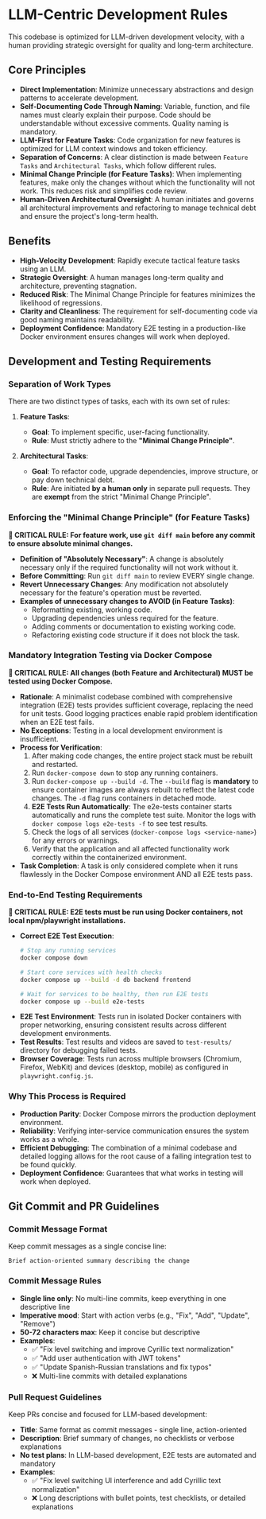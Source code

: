 # **LLM-Centric Development Rules**

This codebase is optimized for LLM-driven development velocity, with a human providing strategic oversight for quality and long-term architecture.

## **Core Principles**

- **Direct Implementation**: Minimize unnecessary abstractions and design patterns to accelerate development.
- **Self-Documenting Code Through Naming**: Variable, function, and file names must clearly explain their purpose. Code should be understandable without excessive comments. Quality naming is mandatory.
- **LLM-First for Feature Tasks**: Code organization for new features is optimized for LLM context windows and token efficiency.
- **Separation of Concerns**: A clear distinction is made between `Feature Tasks` and `Architectural Tasks`, which follow different rules.
- **Minimal Change Principle (for Feature Tasks)**: When implementing features, make only the changes without which the functionality will not work. This reduces risk and simplifies code review.
- **Human-Driven Architectural Oversight**: A human initiates and governs all architectural improvements and refactoring to manage technical debt and ensure the project's long-term health.

## **Benefits**

- **High-Velocity Development**: Rapidly execute tactical feature tasks using an LLM.
- **Strategic Oversight**: A human manages long-term quality and architecture, preventing stagnation.
- **Reduced Risk**: The Minimal Change Principle for features minimizes the likelihood of regressions.
- **Clarity and Cleanliness**: The requirement for self-documenting code via good naming maintains readability.
- **Deployment Confidence**: Mandatory E2E testing in a production-like Docker environment ensures changes will work when deployed.

## **Development and Testing Requirements**

### **Separation of Work Types**

There are two distinct types of tasks, each with its own set of rules:

1.  **Feature Tasks**:
    - **Goal**: To implement specific, user-facing functionality.
    - **Rule**: Must strictly adhere to the **"Minimal Change Principle"**.

2.  **Architectural Tasks**:
    - **Goal**: To refactor code, upgrade dependencies, improve structure, or pay down technical debt.
    - **Rule**: Are initiated **by a human only** in separate pull requests. They are **exempt** from the strict "Minimal Change Principle".

### **Enforcing the "Minimal Change Principle" (for Feature Tasks)**

**🚨 CRITICAL RULE: For feature work, use `git diff main` before any commit to ensure absolute minimal changes.**

- **Definition of "Absolutely Necessary"**: A change is absolutely necessary only if the required functionality will not work without it.
- **Before Committing**: Run `git diff main` to review EVERY single change.
- **Revert Unnecessary Changes**: Any modification not absolutely necessary for the feature's operation must be reverted.
- **Examples of unnecessary changes to AVOID (in Feature Tasks)**:
  - Reformatting existing, working code.
  - Upgrading dependencies unless required for the feature.
  - Adding comments or documentation to existing working code.
  - Refactoring existing code structure if it does not block the task.

### **Mandatory Integration Testing via Docker Compose**

**🚨 CRITICAL RULE: All changes (both Feature and Architectural) MUST be tested using Docker Compose.**

- **Rationale**: A minimalist codebase combined with comprehensive integration (E2E) tests provides sufficient coverage, replacing the need for unit tests. Good logging practices enable rapid problem identification when an E2E test fails.
- **No Exceptions**: Testing in a local development environment is insufficient.
- **Process for Verification**:
  1.  After making code changes, the entire project stack must be rebuilt and restarted.
  2.  Run `docker-compose down` to stop any running containers.
  3.  Run `docker-compose up --build -d`. The `--build` flag is **mandatory** to ensure container images are always rebuilt to reflect the latest code changes. The `-d` flag runs containers in detached mode.
  4.  **E2E Tests Run Automatically**: The e2e-tests container starts automatically and runs the complete test suite. Monitor the logs with `docker compose logs e2e-tests -f` to see test results.
  5.  Check the logs of all services (`docker-compose logs <service-name>`) for any errors or warnings.
  6.  Verify that the application and all affected functionality work correctly within the containerized environment.
- **Task Completion**: A task is only considered complete when it runs flawlessly in the Docker Compose environment AND all E2E tests pass.

### **End-to-End Testing Requirements**

**🚨 CRITICAL RULE: E2E tests must be run using Docker containers, not local npm/playwright installations.**

- **Correct E2E Test Execution**:
  ```bash
  # Stop any running services
  docker compose down

  # Start core services with health checks
  docker compose up --build -d db backend frontend

  # Wait for services to be healthy, then run E2E tests
  docker compose up --build e2e-tests
  ```
- **E2E Test Environment**: Tests run in isolated Docker containers with proper networking, ensuring consistent results across different development environments.
- **Test Results**: Test results and videos are saved to `test-results/` directory for debugging failed tests.
- **Browser Coverage**: Tests run across multiple browsers (Chromium, Firefox, WebKit) and devices (desktop, mobile) as configured in `playwright.config.js`.

### **Why This Process is Required**

- **Production Parity**: Docker Compose mirrors the production deployment environment.
- **Reliability**: Verifying inter-service communication ensures the system works as a whole.
- **Efficient Debugging**: The combination of a minimal codebase and detailed logging allows for the root cause of a failing integration test to be found quickly.
- **Deployment Confidence**: Guarantees that what works in testing will work when deployed.

## **Git Commit and PR Guidelines**

### **Commit Message Format**
Keep commit messages as a single concise line:

```
Brief action-oriented summary describing the change
```

### **Commit Message Rules**
- **Single line only**: No multi-line commits, keep everything in one descriptive line
- **Imperative mood**: Start with action verbs (e.g., "Fix", "Add", "Update", "Remove")
- **50-72 characters max**: Keep it concise but descriptive
- **Examples**:
  - ✅ "Fix level switching and improve Cyrillic text normalization"
  - ✅ "Add user authentication with JWT tokens"
  - ✅ "Update Spanish-Russian translations and fix typos"
  - ❌ Multi-line commits with detailed explanations

### **Pull Request Guidelines**
Keep PRs concise and focused for LLM-based development:

- **Title**: Same format as commit messages - single line, action-oriented
- **Description**: Brief summary of changes, no checklists or verbose explanations
- **No test plans**: In LLM-based development, E2E tests are automated and mandatory
- **Examples**:
  - ✅ "Fix level switching UI interference and add Cyrillic text normalization"
  - ❌ Long descriptions with bullet points, test checklists, or detailed explanations
